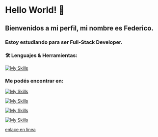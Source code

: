 # Hello World! 👋

## Bienvenidos a mi perfil, mi nombre es **Federico**.

### Estoy estudiando para ser Full-Stack Developer.


### :hammer_and_wrench: Lenguajes & Herramientas:

[![My Skills](https://skillicons.dev/icons?i=js,html,css,git,nodejs,react,bootstrap,heroku,md,github,vscode,ps,figma)](https://skillicons.dev)


### Me podés encontrar en:

[![My Skills](https://skillicons.dev/icons?i=linkedin)](https://skillicons.dev)

[![My Skills](https://skillicons.dev/icons?i=instagram)](https://skillicons.dev)

[![My Skills](https://skillicons.dev/icons?i=twitter)](https://skillicons.dev)

[![My Skills](https://skillicons.dev/icons?i=discord)](https://skillicons.dev)


[enlace en línea](http://www.limni.net)
